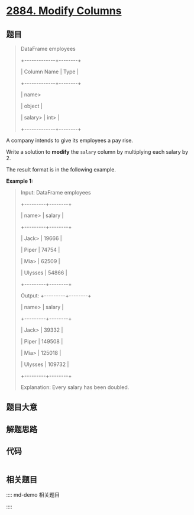 # [2884. Modify Columns](https://leetcode.com/problems/modify-columns)

## 题目


> 
> DataFrame employees
> 
> +-------------+--------+
> 
> | Column Name | Type   |
> 
> +-------------+--------+
> 
> | name> 
> > 
> | object |
> 
> | salary> 
>   | int> 
> |
> 
> +-------------+--------+
> 
> 

A company intends to give its employees a pay rise.

Write a solution to **modify** the `salary` column by multiplying each salary
by 2.

The result format is in the following example.



**Example 1:**

> Input: DataFrame employees
> 
> +---------+--------+
> 
> | name> 
> | salary |
> 
> +---------+--------+
> 
> | Jack> 
> | 19666  |
> 
> | Piper   | 74754  |
> 
> | Mia> 
>  | 62509  |
> 
> | Ulysses | 54866  |
> 
> +---------+--------+
> 
> Output: +---------+--------+
> 
> | name> 
> | salary |
> 
> +---------+--------+
> 
> | Jack> 
> | 39332  |
> 
> | Piper   | 149508 |
> 
> | Mia> 
>  | 125018 |
> 
> | Ulysses | 109732 |
> 
> +---------+--------+
> 
> Explanation: Every salary has been doubled.


## 题目大意

## 解题思路

## 代码

```javascript

```

## 相关题目

:::: md-demo 相关题目

::::
